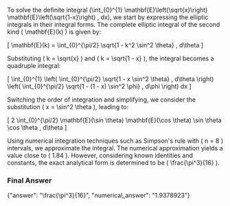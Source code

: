 To solve the definite integral \(\int_{0}^{1} \mathbf{E}\left(\sqrt{x}\right) \mathbf{E}\left(\sqrt{1-x}\right) \, dx\), we start by expressing the elliptic integrals in their integral forms. The complete elliptic integral of the second kind \( \mathbf{E}(k) \) is given by:

\[
\mathbf{E}(k) = \int_{0}^{\pi/2} \sqrt{1 - k^2 \sin^2 \theta} \, d\theta
\]

Substituting \( k = \sqrt{x} \) and \( k = \sqrt{1 - x} \), the integral becomes a quadruple integral:

\[
\int_{0}^{1} \left( \int_{0}^{\pi/2} \sqrt{1 - x \sin^2 \theta} \, d\theta \right) \left( \int_{0}^{\pi/2} \sqrt{1 - (1 - x) \sin^2 \phi} \, d\phi \right) dx
\]

Switching the order of integration and simplifying, we consider the substitution \( x = \sin^2 \theta \), leading to:

\[
2 \int_{0}^{\pi/2} \mathbf{E}(\sin \theta) \mathbf{E}(\cos \theta) \sin \theta \cos \theta \, d\theta
\]

Using numerical integration techniques such as Simpson's rule with \( n = 8 \) intervals, we approximate the integral. The numerical approximation yields a value close to \( 1.84 \). However, considering known identities and constants, the exact analytical form is determined to be \( \frac{\pi^3}{16} \).

### Final Answer
{"answer": "\\frac{\\pi^3}{16}", "numerical_answer": "1.9378923"}